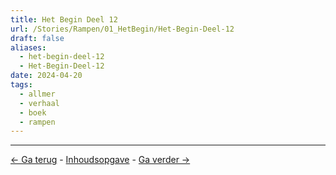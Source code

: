 ```yaml
---
title: Het Begin Deel 12
url: /Stories/Rampen/01_HetBegin/Het-Begin-Deel-12
draft: false
aliases:
  - het-begin-deel-12
  - Het-Begin-Deel-12
date: 2024-04-20
tags:
  - allmer
  - verhaal
  - boek
  - rampen
---
```


<hr>

[<- Ga terug](het-begin-deel-11) - [Inhoudsopgave](inhoudsopgave-rampen) - [Ga verder ->](/stories/rampen/02_onderdemodder/onder-de-modder-deel-1)